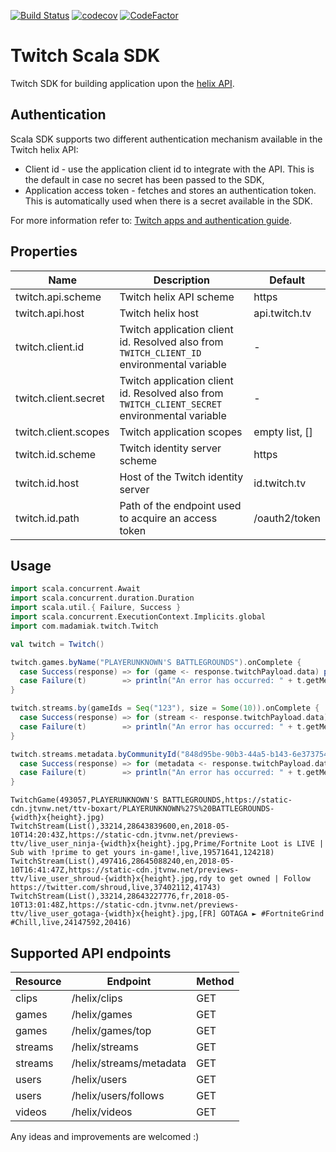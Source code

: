 [![Build Status](https://travis-ci.org/maciej-adamiak/twitch-scala-sdk.svg?branch=master)](https://travis-ci.org/maciej-adamiak/twitch-scala-sdk)
[![codecov](https://codecov.io/gh/maciej-adamiak/twitch-scala-sdk/branch/master/graph/badge.svg)](https://codecov.io/gh/maciej-adamiak/twitch-scala-sdk)
[![CodeFactor](https://www.codefactor.io/repository/github/maciej-adamiak/twitch-scala-sdk/badge)](https://www.codefactor.io/repository/github/maciej-adamiak/twitch-scala-sdk)

# Twitch Scala SDK

Twitch SDK for building application upon the [helix API](https://dev.twitch.tv/docs/api/#introduction).

## Authentication

Scala SDK supports two different authentication mechanism available in the Twitch helix API:
- Client id - use the application client id to integrate with the API. This is the default in case no secret has been passed to the SDK,
- Application access token - fetches and stores an authentication token. This is automatically used when there is a secret available in the SDK. 

For more information refer to: [Twitch apps and authentication guide](https://dev.twitch.tv/docs/authentication/#introduction).

## Properties

| Name                 | Description                                                                                    | Default        |
| ---                  | ---                                                                                            | ---            |
| twitch.api.scheme    | Twitch helix API scheme                                                                        | https          |
| twitch.api.host      | Twitch helix host                                                                              | api.twitch.tv  |
| twitch.client.id     | Twitch application client id. Resolved also from `TWITCH_CLIENT_ID` environmental variable     | -              |
| twitch.client.secret | Twitch application client id. Resolved also from `TWITCH_CLIENT_SECRET` environmental variable | -              |
| twitch.client.scopes | Twitch application scopes                                                                      | empty list, [] |
| twitch.id.scheme     | Twitch identity server scheme                                                                  | https          |
| twitch.id.host       | Host of the Twitch identity server                                                             | id.twitch.tv   |
| twitch.id.path       | Path of the endpoint used to acquire an access token                                           | /oauth2/token  |

## Usage

```scala
import scala.concurrent.Await
import scala.concurrent.duration.Duration
import scala.util.{ Failure, Success }
import scala.concurrent.ExecutionContext.Implicits.global
import com.madamiak.twitch.Twitch

val twitch = Twitch()

twitch.games.byName("PLAYERUNKNOWN'S BATTLEGROUNDS").onComplete {
  case Success(response) => for (game <- response.twitchPayload.data) println(game)
  case Failure(t)        => println("An error has occurred: " + t.getMessage)
}

twitch.streams.by(gameIds = Seq("123"), size = Some(10)).onComplete {
  case Success(response) => for (stream <- response.twitchPayload.data) println(stream)
  case Failure(t)        => println("An error has occurred: " + t.getMessage)
}

twitch.streams.metadata.byCommunityId("848d95be-90b3-44a5-b143-6e373754c382").onComplete {
  case Success(response) => for (metadata <- response.twitchPayload.data) println(metadata)
  case Failure(t)        => println("An error has occurred: " + t.getMessage)
}
```

```
TwitchGame(493057,PLAYERUNKNOWN'S BATTLEGROUNDS,https://static-cdn.jtvnw.net/ttv-boxart/PLAYERUNKNOWN%27S%20BATTLEGROUNDS-{width}x{height}.jpg)
TwitchStream(List(),33214,28643839600,en,2018-05-10T14:20:43Z,https://static-cdn.jtvnw.net/previews-ttv/live_user_ninja-{width}x{height}.jpg,Prime/Fortnite Loot is LIVE | Sub with !prime to get yours in-game!,live,19571641,124218)
TwitchStream(List(),497416,28645088240,en,2018-05-10T16:41:47Z,https://static-cdn.jtvnw.net/previews-ttv/live_user_shroud-{width}x{height}.jpg,rdy to get owned | Follow https://twitter.com/shroud,live,37402112,41743)
TwitchStream(List(),33214,28643227776,fr,2018-05-10T13:01:48Z,https://static-cdn.jtvnw.net/previews-ttv/live_user_gotaga-{width}x{height}.jpg,[FR] GOTAGA ► #FortniteGrind #Chill,live,24147592,20416)
```

## Supported API endpoints 

| Resource | Endpoint                | Method |
| ---      | ---                     | ---    |
| clips    | /helix/clips            | GET    |
| games    | /helix/games            | GET    |
| games    | /helix/games/top        | GET    |
| streams  | /helix/streams          | GET    |
| streams  | /helix/streams/metadata | GET    |
| users    | /helix/users            | GET    |
| users    | /helix/users/follows    | GET    |
| videos   | /helix/videos           | GET    |


Any ideas and improvements are welcomed :)
